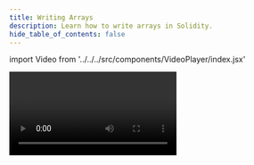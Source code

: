 ```yaml
---
title: Writing Arrays
description: Learn how to write arrays in Solidity.
hide_table_of_contents: false
---
```


import Video from '../../../src/components/VideoPlayer/index.jsx'

<Video videoId='806137037' title='Writing Arrays in Solidity' />
